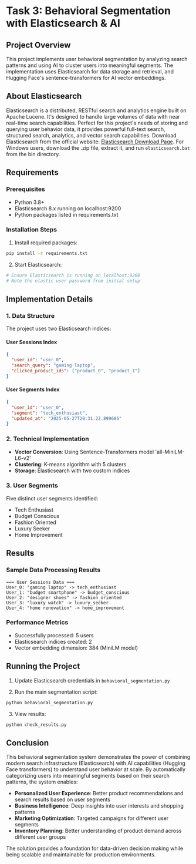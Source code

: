 # Task 3: Behavioral Segmentation with Elasticsearch & AI

## Project Overview
This project implements user behavioral segmentation by analyzing search patterns and using AI to cluster users into meaningful segments. The implementation uses Elasticsearch for data storage and retrieval, and Hugging Face's sentence-transformers for AI vector embeddings.

## About Elasticsearch
Elasticsearch is a distributed, RESTful search and analytics engine built on Apache Lucene. It's designed to handle large volumes of data with near real-time search capabilities. Perfect for this project's needs of storing and querying user behavior data, it provides powerful full-text search, structured search, analytics, and vector search capabilities. Download Elasticsearch from the official website: [Elasticsearch Download Page](https://www.elastic.co/downloads/elasticsearch). For Windows users, download the .zip file, extract it, and run `elasticsearch.bat` from the bin directory.

## Requirements

### Prerequisites
- Python 3.8+
- Elasticsearch 8.x running on localhost:9200
- Python packages listed in requirements.txt

### Installation Steps
1. Install required packages:
```bash
pip install -r requirements.txt
```

2. Start Elasticsearch:
```bash
# Ensure Elasticsearch is running on localhost:9200
# Note the elastic user password from initial setup
```

## Implementation Details

### 1. Data Structure
The project uses two Elasticsearch indices:

#### User Sessions Index
```json
{
  "user_id": "user_0",
  "search_query": "gaming laptop",
  "clicked_product_ids": ["product_0", "product_1"]
}
```

#### User Segments Index
```json
{
  "user_id": "user_0",
  "segment": "tech_enthusiast",
  "updated_at": "2025-05-27T20:31:22.899686"
}
```

### 2. Technical Implementation
- **Vector Conversion**: Using Sentence-Transformers model 'all-MiniLM-L6-v2'
- **Clustering**: K-means algorithm with 5 clusters
- **Storage**: Elasticsearch with two custom indices

### 3. User Segments
Five distinct user segments identified:
- Tech Enthusiast
- Budget Conscious
- Fashion Oriented
- Luxury Seeker
- Home Improvement

## Results

### Sample Data Processing Results
```
=== User Sessions Data ===
User_0: "gaming laptop" -> tech_enthusiast
User_1: "budget smartphone" -> budget_conscious
User_2: "designer shoes" -> fashion_oriented
User_3: "luxury watch" -> luxury_seeker
User_4: "home renovation" -> home_improvement
```

### Performance Metrics
- Successfully processed: 5 users
- Elasticsearch indices created: 2
- Vector embedding dimension: 384 (MiniLM model)

## Running the Project

1. Update Elasticsearch credentials in `behavioral_segmentation.py`

2. Run the main segmentation script:
```bash
python behavioral_segmentation.py
```

3. View results:
```bash
python check_results.py
```

## Conclusion
This behavioral segmentation system demonstrates the power of combining modern search infrastructure (Elasticsearch) with AI capabilities (Hugging Face transformers) to understand user behavior at scale. By automatically categorizing users into meaningful segments based on their search patterns, the system enables:

- **Personalized User Experience**: Better product recommendations and search results based on user segments
- **Business Intelligence**: Deep insights into user interests and shopping patterns
- **Marketing Optimization**: Targeted campaigns for different user segments
- **Inventory Planning**: Better understanding of product demand across different user groups

The solution provides a foundation for data-driven decision making while being scalable and maintainable for production environments.